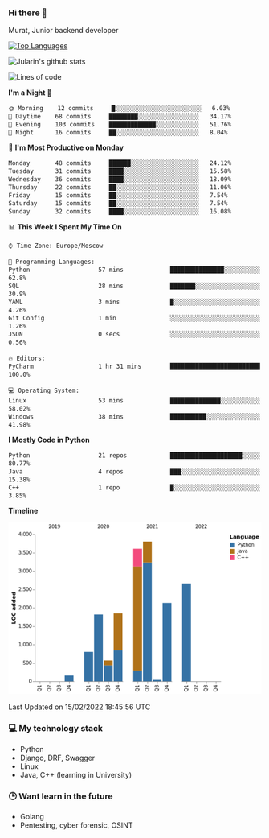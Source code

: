 ### Hi there 👋

Murat, Junior backend developer

[![Top Languages](https://github-readme-stats.vercel.app/api/top-langs/?username=Jularin&layout=compact)]()

![Jularin's github stats](https://github-readme-stats.vercel.app/api?username=Jularin&show_icons=true&include_all_commits=true&count_private=true)

<!--START_SECTION:waka-->
![Lines of code](https://img.shields.io/badge/From%20Hello%20World%20I%27ve%20Written-17%20Thousand%20lines%20of%20code-blue)

**I'm a Night 🦉** 

```text
🌞 Morning    12 commits     █░░░░░░░░░░░░░░░░░░░░░░░░   6.03% 
🌆 Daytime    68 commits     ████████░░░░░░░░░░░░░░░░░   34.17% 
🌃 Evening    103 commits    █████████████░░░░░░░░░░░░   51.76% 
🌙 Night      16 commits     ██░░░░░░░░░░░░░░░░░░░░░░░   8.04%

```
📅 **I'm Most Productive on Monday** 

```text
Monday       48 commits     ██████░░░░░░░░░░░░░░░░░░░   24.12% 
Tuesday      31 commits     ████░░░░░░░░░░░░░░░░░░░░░   15.58% 
Wednesday    36 commits     ████░░░░░░░░░░░░░░░░░░░░░   18.09% 
Thursday     22 commits     ██░░░░░░░░░░░░░░░░░░░░░░░   11.06% 
Friday       15 commits     ██░░░░░░░░░░░░░░░░░░░░░░░   7.54% 
Saturday     15 commits     ██░░░░░░░░░░░░░░░░░░░░░░░   7.54% 
Sunday       32 commits     ████░░░░░░░░░░░░░░░░░░░░░   16.08%

```


📊 **This Week I Spent My Time On** 

```text
⌚︎ Time Zone: Europe/Moscow

💬 Programming Languages: 
Python                   57 mins             ███████████████░░░░░░░░░░   62.8% 
SQL                      28 mins             ███████░░░░░░░░░░░░░░░░░░   30.9% 
YAML                     3 mins              █░░░░░░░░░░░░░░░░░░░░░░░░   4.26% 
Git Config               1 min               ░░░░░░░░░░░░░░░░░░░░░░░░░   1.26% 
JSON                     0 secs              ░░░░░░░░░░░░░░░░░░░░░░░░░   0.56%

🔥 Editors: 
PyCharm                  1 hr 31 mins        █████████████████████████   100.0%

💻 Operating System: 
Linux                    53 mins             ██████████████░░░░░░░░░░░   58.02% 
Windows                  38 mins             ██████████░░░░░░░░░░░░░░░   41.98%

```

**I Mostly Code in Python** 

```text
Python                   21 repos            ████████████████████░░░░░   80.77% 
Java                     4 repos             ███░░░░░░░░░░░░░░░░░░░░░░   15.38% 
C++                      1 repo              █░░░░░░░░░░░░░░░░░░░░░░░░   3.85%

```


**Timeline**

![Chart not found](https://raw.githubusercontent.com/Jularin/Jularin/main/charts/bar_graph.png) 


 Last Updated on 15/02/2022 18:45:56 UTC
<!--END_SECTION:waka-->

### 💻 My technology stack
 - Python
 - Django, DRF, Swagger
 - Linux 
 - Java, C++ (learning in University)

### 🕒 Want learn in the future
 - Golang
 - Pentesting, cyber forensic, OSINT
